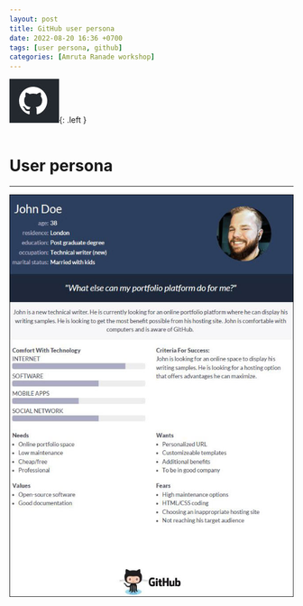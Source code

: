 ```yaml
---
layout: post
title: GitHub user persona
date: 2022-08-20 16:36 +0700
tags: [user persona, github]
categories: [Amruta Ranade workshop]
---
```

![logo](/assets/arw01.jpg){: .left }
<br>
<br>

# User persona

---

![logo](/assets/gituserp.jpg)